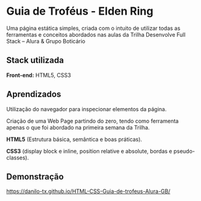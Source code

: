 
# Guia de Troféus - Elden Ring

Uma página estática simples, criada com o intuito de utilizar todas as ferramentas e conceitos abordados nas aulas da Trilha Desenvolve Full Stack – Alura & Grupo Boticário 

## Stack utilizada

**Front-end:** HTML5, CSS3


## Aprendizados

Utilização do navegador para inspecionar elementos da página.

Criação de uma Web Page partindo do zero, tendo como ferramenta apenas o que foi abordado na primeira semana da Trilha.

**HTML5** (Estrutura básica, semântica e boas práticas).

**CSS3** (display block e inline, position relative e absolute, bordas e pseudo-classes).


## Demonstração

https://danilo-tx.github.io/HTML-CSS-Guia-de-trofeus-Alura-GB/
